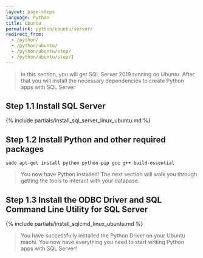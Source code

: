 ```yaml
---
layout: page-steps
language: Python
title: Ubuntu
permalink: python/ubuntu/server/
redirect_from:
  - /python/
  - /python/ubuntu/
  - /python/ubuntu/step/
  - /python/ubuntu/step/1
---
```


> In this section, you will get SQL Server 2019 running on Ubuntu. After that you will install the necessary dependencies to create Python apps with SQL Server

## Step 1.1 Install SQL Server

{% include partials/install_sql_server_linux_ubuntu.md %}

## Step 1.2 Install Python and other required packages

```terminal
sudo apt-get install python python-pip gcc g++ build-essential
```

> You now have Python installed! The next section will walk you through getting the tools to interact with your database.

## Step 1.3 Install the ODBC Driver and SQL Command Line Utility for SQL Server

{% include partials/install_sqlcmd_linux_ubuntu.md %}

> You have successfully installed the Python Driver on your Ubuntu machi. You now have everything you need to start writing Python apps with SQL Server!
